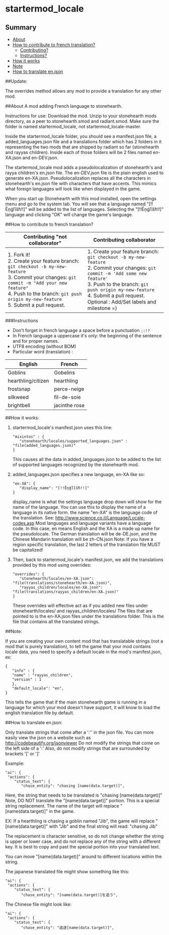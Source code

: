# startermod_locale

## Summary

- [About](#about)
- [How to contribute to french translation?](#how-to-contribute-to-french-translation)
   - [Contributing?](#how-to-contribute-to-french-translation)
   - [Instructions?](#instructions)
- [How it works](#how-it-works)
- [Note](#note)
- [How to translate en.json](#how-to-translate-enjson)

##Update:

The overrides method allows any mod to provide a translation for any other mod.

##About
A mod adding French language to stonehearth.

Instructions for use: Download the mod. Unzip to your stonehearth mods directory, as a peer to stonehearth.smod and radiant.smod. Make sure the folder is named startermod_locale, not startermod_locale-master.

Inside the startermod_locale folder, you should see a manifest.json file, a added_languages.json file and a translations folder which has 2 folders in it representing the two mods that are shipped by radiant so far (stonehearth and rayyas children). Inside each of those folders will be 2 files named en-XA.json and en-DEV.json.

The startermod_locale mod adds a pseudolocalization of stonehearth's and rayya children's en.json file. The en-DEV.json file is the plain english used to generate en-XA.json. Pseudolocalization replaces all the characters in stonehearth's en.json file with characters that have accents. This mimics what foreign languages will look like when displayed in the game.

When you start up Stonehearth with this mod installed, open the settings menu and go to the system tab. You will see that a language named "[!!Ēņģľĭšħ!!]" will be added to the list of languages. Selecting the "[!!Ēņģľĭšħ!!]" language and clicking "OK" will change the game's language.

##How to contribute to french translation?

**Contributing "not collaborator"** | **Contributing collaborator**
--- | ---
1. Fork it!<br> 2. Create your feature branch: `git checkout -b my-new-feature`<br> 3. Commit your changes: `git commit -m "Add your new feature"`<br> 4. Push to the branch: `git push origin my-new-feature`<br> 5. Submit a pull request. | 1. Create your feature branch: `git checkout -b my-new-feature`<br> 2. Commit your changes: `git commit -m 'Add some new feature'`<br> 3. Push to the branch: `git push origin my-new-feature`<br> 4. Submit a pull request.<br> Optional : Add/Set labels and milestone =)

###Instructions

* Don't forget in french language a space before a punctuation `;:!?`
* In French language a uppercase it's only: the beginning of the sentence and for proper names.
* UTF8 encoding (without BOM)
* Particular word (translation) : 

**English** | **French**
--- | ---
Goblins | Gobelins
hearthling/citizen | hearthling
frostsnap | perce-neige
silkweed | fil-de-soie
brightbell | jacinthe rose

##How it works:

1) startermod_locale's manifest.json uses this line:<br>
   ````
   "mixintos" : {
      "stonehearth/locales/supported_languages.json" : "file(added_languages.json)"
   }
   ````
   This causes all the data in added_languages.json to be added to the list of supported languages recognized by the stonehearth mod.

2) added_languages.json specifies a new language, en-XA like so:<br>
   ````
   "en-XA": {
      "display_name": "[!!Ēņģľĭšħ!!]"
   }
   ````
   display_name is what the settings language drop down will show for the name of the language. You can use this to display the name of a language in its native form.
   the name "en-XA" is the language code of the translation. See: http://www.science.co.il/Language/Locale-codes.asp
   Most languages and language variants have a language code. In this case, en means English and the XA is a made up name for the pseudolocale.
   The German translation will be de-DE.json, and the Chinese Mandarin translation will be zh-CN.json
   Note: If you have a region specific translation, the last 2 letters of the translation file MUST be capitalized!

3) Then, back to startermod_locale's manifest.json, we add the translations provided by this mod using overrides:<br>
   ````
   "overrides": {
      "stonehearth/locales/en-XA.json": "file(translations/stonehearth/en-XA.json)",
      "rayyas_children/locales/en-XA.json": "file(translations/rayyas_children/en-XA.json)"
   }
   ````
   These overrides will effective act as if you added new files under stonehearth/locales/ and rayyas_children/locales/
   The files that are pointed to is the en-XA.json files under the translations folder. This is the file that contains all the translated strings.

##Note:

If you are creating your own content mod that has translatable strings (not a mod that is purely translation), to tell the game that your mod contains locale data, you need to specify a default locale in the mod's manifest.json, ex:
   ````
   {
      "info" : {
      "name" : "rayyas_children",
      "version" : 1
      },
      "default_locale": "en",
   }
   ````

  This tells the game that if the main stonehearth game is running in a language for which your mod doesn't have support, it will know to load the english translation file by default.

##How to translate en.json:

Only translate strings that come after a ':'' in the json file. You can more easily view the json on a website such as http://codebeautify.org/jsonviewer
Do not modify the strings that come on the left side of a ':'
Also, do not modify strings that are surrounded by brackets '[' or ']'

Example:
  ````
  "ai": {
   "actions": {
      "status_text": {
         "chase_entity": "chasing [name(data.target)]",
  ````

Here, the string that needs to be translated is "chasing [name(data.target)]"
Note, DO NOT translate the "[name(data.target)]" portion. This is a special string replacement. The name of the target will replace "[name(data.target)]" in the game.

EX: If a hearthling is chasing a goblin named "Jib", the game will replace "[name(data.target)]" with "Jib" and the final string will read: "chasing Jib"

The replacement is character sensitive, so do not change whether the string is upper or lower case, and do not replace any of the string with a different key. It is best
to copy and past the special portion into your translated text.

You can move "[name(data.target)]" around to different locations within the string.

The japanese translated file might show something like this:<br>
  ````
  "ai": {
   "actions": {
      "status_text": {
         "chase_entity": "[name(data.target)]を追う",
  ````

The Chinese file might look like:<br>
  ````
  "ai": {
   "actions": {
      "status_text": {
         "chase_entity": "追逐[name(data.target)]",
  ````
